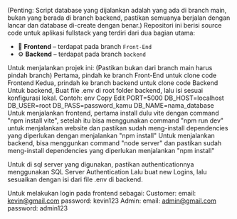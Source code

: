 (Penting: Script database yang dijalankan adalah yang ada di branch main, bukan yang berada di branch backend, pastikan semuanya berjalan dengan lancar dan database di-create dengan benar.)
Repositori ini berisi source code untuk aplikasi fullstack yang terdiri dari dua bagian utama:

- 🎨 **Frontend** – terdapat pada branch `Front-End`
- ⚙️ **Backend** – terdapat pada branch `backend`

Untuk menjalankan projek ini: (Pastikan bukan dari branch main harus pindah branch)
Pertama, pindah ke branch Front-End untuk clone code Frontend
Kedua, prindah ke branch backend untuk clone code Backend
Untuk backend, Buat file .env di root folder backend, lalu isi sesuai konfigurasi lokal. Contoh:
                          env
                          Copy
                          Edit
                          PORT=5000
                          DB_HOST=localhost
                          DB_USER=root
                          DB_PASS=password_kamu
                          DB_NAME=nama_database
Untuk menjalankan frontend, pertama install dulu vite dengan command "npm install vite", setelah itu bisa menggunakan command "npm run dev" untuk menjalankan website dan pastikan sudah meng-install dependencies yang diperlukan dengan menjalankan "npm install"
Untuk menjalankan backend, bisa menggunkan command "node server" dan pastikan sudah meng-install dependencies yang diperlukan menjalankan "npm install"

Untuk di sql server yang digunakan, pastikan authenticationnya menggunakan SQL Server Authentication
Lalu buat new Logins, lalu sesuaikan dengan isi dari file .env di backend.


Untuk melakukan login pada frontend sebagai:
Customer:
email: kevin@gmail.com
password: kevin123
Admin:
email: admin@gmail.com
password: admin123

